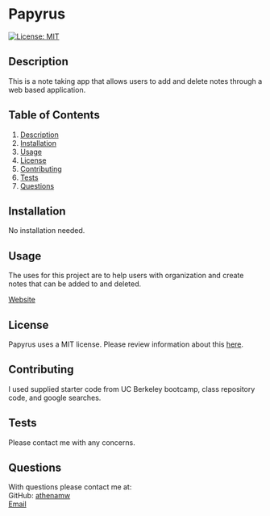 # Papyrus

[![License: MIT](https://img.shields.io/badge/License-MIT-yellow.svg)](https://opensource.org/licenses/MIT)

## Description

This is a note taking app that allows users to add and delete notes through a web based application.

## Table of Contents

1. [Description](#description)
2. [Installation](#installation)
3. [Usage](#usage)
4. [License](#license)
5. [Contributing](#contributing)
6. [Tests](#test)
7. [Questions](#questions)

## Installation

No installation needed.

## Usage

The uses for this project are to help users with organization and create notes that can be added to and deleted.

[Website](https://git.heroku.com/frompapyrustoelectric.git)

## License

Papyrus uses a MIT license. Please review information about this [here](https://opensource.org/licenses/MIT).

## Contributing

I used supplied starter code from UC Berkeley bootcamp, class repository code, and google searches.

## Tests

Please contact me with any concerns.

## Questions

With questions please contact me at:  
 GitHub: [athenamw](https://github.com/athenamw)  
 [Email](mailto:wallisathena@gmail.com)
